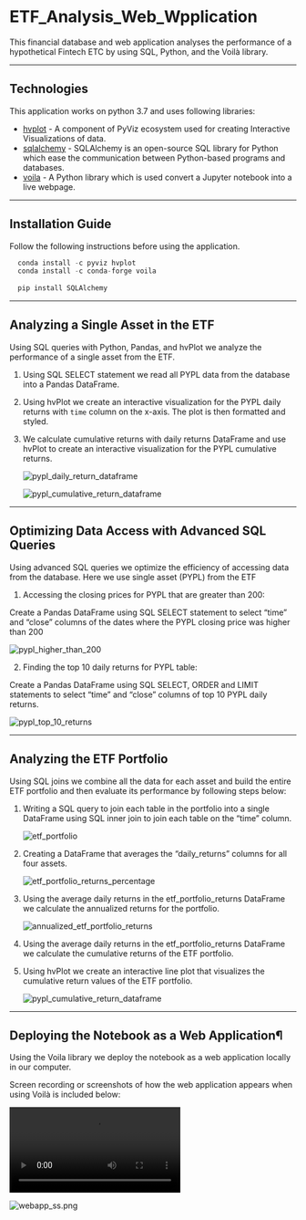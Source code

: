 # ETF_Analysis_Web_Wpplication
   This financial database and web application analyses the performance of a hypothetical Fintech ETC by using SQL, Python, and the Voilà library.
   
---

## Technologies

This application works on python 3.7 and uses following libraries:

* [hvplot](https://pyviz-dev.github.io/hvplot/index.html) - A component of PyViz ecosystem used for creating Interactive Visualizations of data.
* [sqlalchemy](https://www.sqlalchemy.org/) - SQLAlchemy is an open-source SQL library for Python which ease the communication between Python-based programs and databases.
* [voila](https://voila.readthedocs.io/en/stable/index.html) - A Python library which is used convert a Jupyter notebook into a live webpage.

---

## Installation Guide

Follow the following instructions before using the application.

```python 
  conda install -c pyviz hvplot
  conda install -c conda-forge voila
    
  pip install SQLAlchemy
```
---

## Analyzing a Single Asset in the ETF

Using SQL queries with Python, Pandas, and hvPlot we analyze the performance of a single asset from the ETF.

1. Using SQL SELECT statement we read all PYPL data from the database into a Pandas DataFrame.

2. Using hvPlot we create an interactive visualization for the PYPL daily returns with `time` column on the x-axis. The plot is then formatted and styled.

3. We calculate cumulative returns with daily returns DataFrame and use hvPlot to create an interactive visualization for the PYPL cumulative returns.
    
   ![pypl_daily_return_dataframe](Resources/Images/pypl_daily_return_dataframe.png)

   ![pypl_cumulative_return_dataframe](Resources/Images/pypl_cumulative_return_dataframe.png)
    
---

## Optimizing Data Access with Advanced SQL Queries

Using advanced SQL queries we optimize the efficiency of accessing data from the database. Here we use single asset (PYPL) from the ETF

1. Accessing the closing prices for PYPL that are greater than 200:
   
  Create a Pandas DataFrame using SQL SELECT statement to select “time” and “close” columns of the dates where the PYPL closing price was higher than 200

   ![pypl_higher_than_200](Resources/Images/pypl_higher_than_200.png)

2. Finding the top 10 daily returns for PYPL table:
   
  Create a Pandas DataFrame using SQL SELECT, ORDER and LIMIT statements to select “time” and “close” columns of top 10 PYPL daily returns.

   ![pypl_top_10_returns](Resources/Images/pypl_top_10_returns.png)
   
---

## Analyzing the ETF Portfolio
Using SQL joins we combine all the data for each asset and build the entire ETF portfolio and then evaluate its performance by following steps below:

1. Writing a SQL query to join each table in the portfolio into a single DataFrame using SQL inner join to join each table on the “time” column.

   ![etf_portfolio](Resources/Images/etf_portfolio.png)

2. Creating a DataFrame that averages the “daily_returns” columns for all four assets.

    ![etf_portfolio_returns_percentage](Resources/Images/etf_portfolio_returns_percentage.png)

3. Using the average daily returns in the etf_portfolio_returns DataFrame we calculate the annualized returns for the portfolio.

    ![annualized_etf_portfolio_returns](Resources/Images/annualized_etf_portfolio_returns.png)

4. Using the average daily returns in the etf_portfolio_returns DataFrame we calculate the cumulative returns of the ETF portfolio.

5. Using hvPlot we create an interactive line plot that visualizes the cumulative return values of the ETF portfolio. 
   
   ![pypl_cumulative_return_dataframe](Resources/Images/pypl_cumulative_return_dataframe.png)
    
---

## Deploying the Notebook as a Web Application¶

Using the Voila library we deploy the notebook as a web application locally in our computer.

Screen recording or screenshots of how the web application appears when using Voilà is included below:

   ![webapp_recording.mov](Resources/Images/webapp_recording.mov)
   
   ![webapp_ss.png](Resources/Images/webapp_ss.png)
